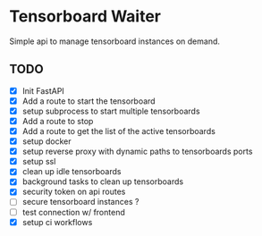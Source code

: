 # Tensorboard Waiter

Simple api to manage tensorboard instances on demand.

## TODO
- [x] Init FastAPI
- [x] Add a route to start the tensorboard
- [x] setup subprocess to start multiple tensorboards
- [x] Add a route to stop
- [x] Add a route to get the list of the active tensorboards
- [x] setup docker
- [x] setup reverse proxy with dynamic paths to tensorboards ports
- [x] setup ssl
- [x] clean up idle tensorboards
- [x] background tasks to clean up tensorboards
- [x] security token on api routes
- [ ] secure tensorboard instances ?
- [ ] test connection w/ frontend
- [x] setup ci workflows